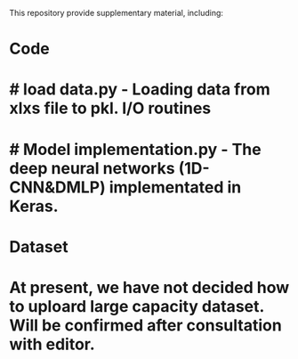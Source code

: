 This repository provide supplementary material, including:
# Code
  # # load data.py - Loading data from xlxs file to pkl. I/O routines
  # # Model implementation.py - The deep neural networks (1D-CNN&DMLP) implementated in Keras.
# Dataset
  # At present, we have not decided how to uploard large capacity dataset. Will be confirmed after consultation with editor.
